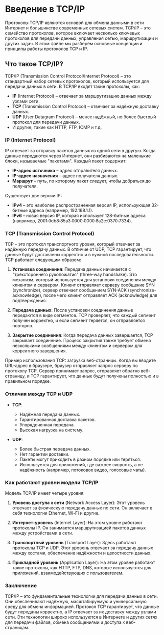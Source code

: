 
# Введение в TCP/IP

Протоколы TCP/IP являются основой для обмена данными в сети Интернет и большинстве современных сетевых систем. TCP/IP – это семейство протоколов, которое включает несколько ключевых протоколов для передачи данных, управления сетью, маршрутизации и других задач. В этом файле мы разберём основные концепции и принципы работы протоколов TCP и IP.

## Что такое TCP/IP?

TCP/IP (Transmission Control Protocol/Internet Protocol) – это стандартный набор сетевых протоколов, который используется для передачи данных в сети. В TCP/IP входят такие протоколы, как:
- **IP** (Internet Protocol) – отвечает за маршрутизацию данных между узлами сети.
- **TCP** (Transmission Control Protocol) – отвечает за надёжную доставку данных.
- **UDP** (User Datagram Protocol) – менее надёжный, но более быстрый протокол для передачи данных.
- И другие, такие как HTTP, FTP, ICMP и т.д.

### IP (Internet Protocol)

IP отвечает за отправку пакетов данных из одной сети в другую. Когда данные передаются через Интернет, они разбиваются на маленькие блоки, называемые "пакетами". Каждый пакет содержит:
- **IP-адрес источника** – адрес отправителя данных.
- **IP-адрес назначения** – адрес получателя данных.
- **Маршрут** – путь, по которому пакет следует, чтобы добраться до получателя.

Существует две версии IP:
- **IPv4** – это наиболее распространённая версия IP, использующая 32-битные адреса (например, 192.168.1.1).
- **IPv6** – новая версия IP, которая использует 128-битные адреса (например, 2001:0db8:85a3:0000:0000:8a2e:0370:7334).

### TCP (Transmission Control Protocol)

TCP – это протокол транспортного уровня, который отвечает за надёжную передачу данных. В отличие от UDP, TCP гарантирует, что данные будут доставлены корректно и в нужной последовательности. TCP работает следующим образом:

1. **Установка соединения**: Передача данных начинается с "трёхстороннего рукопожатия" (three-way handshake). Это механизм, который используется для установки соединения между клиентом и сервером. Клиент отправляет серверу сообщение SYN (synchronize), сервер отвечает сообщением SYN-ACK (synchronize-acknowledge), после чего клиент отправляет ACK (acknowledge) для подтверждения.
   
2. **Передача данных**: После установки соединения данные передаются в виде сегментов. TCP проверяет, что каждый сегмент получен корректно, и если сегмент теряется, он отправляется повторно.

3. **Закрытие соединения**: Когда передача данных завершается, TCP закрывает соединение. Процесс закрытия также требует обмена несколькими сообщениями между клиентом и сервером для корректного завершения.

Пример использования TCP: загрузка веб-страницы. Когда вы вводите URL-адрес в браузере, браузер отправляет запрос серверу по протоколу TCP. Сервер принимает запрос, отправляет обратно веб-страницу, и TCP гарантирует, что данные будут получены полностью и в правильном порядке.

### Отличия между TCP и UDP

- **TCP**:
   - Надёжная передача данных.
   - Гарантированная доставка пакетов.
   - Упорядоченная передача.
   - Высокая нагрузка на систему.

- **UDP**:
   - Более быстрая передача данных.
   - Нет гарантии доставки.
   - Пакеты могут приходить в разном порядке или теряться.
   - Используется для приложений, где важнее скорость, а не надёжность (например, потоковое видео, голосовые чаты).

### Как работают уровни модели TCP/IP

Модель TCP/IP имеет четыре уровня:

1. **Уровень доступа к сети** (Network Access Layer): Этот уровень отвечает за физическую передачу данных по сети. Он включает в себя технологии Ethernet, Wi-Fi и другие.

2. **Интернет-уровень** (Internet Layer): На этом уровне работают протоколы IP. Он занимается маршрутизацией пакетов данных между устройствами в сети.

3. **Транспортный уровень** (Transport Layer): Здесь работают протоколы TCP и UDP. Этот уровень отвечает за передачу данных между хостами, обеспечение надёжности и целостности данных.

4. **Прикладной уровень** (Application Layer): На этом уровне работают такие протоколы, как HTTP, FTP, DNS, которые используются для приложений, взаимодействующих с пользователем.

### Заключение

TCP/IP – это фундаментальные технологии для передачи данных в сети. Они обеспечивают надёжную, масштабируемую и универсальную среду для обмена информацией. Протокол TCP гарантирует, что данные будут переданы корректно, а IP отвечает за их доставку между узлами сети. Эти технологии широко используются в Интернете и других сетях для передачи файлов, обмена сообщениями и доступа к веб-страницам.
